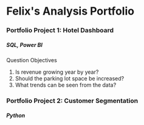 # Felix's Analysis Portfolio

### Portfolio Project 1: Hotel Dashboard
##### SQL, Power BI
Question Objectives
1. Is revenue growing year by year?
2. Should the parking lot space be increased?
3. What trends can be seen from the data?

### Portfolio Project 2: Customer Segmentation
##### Python
